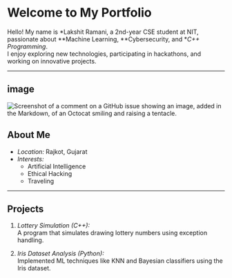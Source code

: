 # Welcome to My Portfolio

Hello! My name is *Lakshit Ramani, a 2nd-year CSE student at NIT, passionate about **Machine Learning, **Cybersecurity, and **C++ Programming*.  
I enjoy exploring new technologies, participating in hackathons, and working on innovative projects.

---
## image

![Screenshot of a comment on a GitHub issue showing an image, added in the Markdown, of an Octocat smiling and raising a tentacle.](https://myoctocat.com/assets/images/base-octocat.svg)


## About Me
- *Location:* Rajkot, Gujarat
- *Interests:*  
  - Artificial Intelligence  
  - Ethical Hacking  
  - Traveling  

---

## Projects
1. *Lottery Simulation (C++):*  
   A program that simulates drawing lottery numbers using exception handling.

2. *Iris Dataset Analysis (Python):*  
   Implemented ML techniques like KNN and Bayesian classifiers using the Iris dataset.
   
